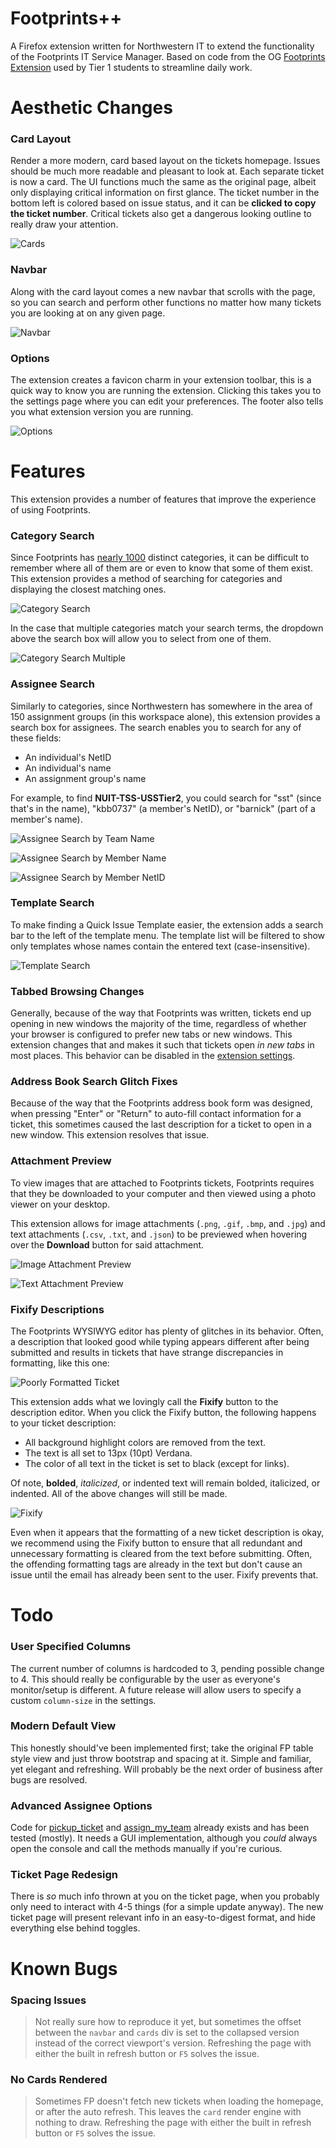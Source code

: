 # Footprints++
A Firefox extension written for Northwestern IT to extend the functionality of the Footprints IT Service Manager. Based on code from the OG [Footprints Extension](https://github.com/mattryczek/footprints-extension) used by Tier 1 students to streamline daily work.

# Aesthetic Changes

### Card Layout
Render a more modern, card based layout on the tickets homepage. Issues should be much more readable and pleasant to look at. Each
separate ticket is now a card. The UI functions much the same as the original page, albeit only displaying critical information on first glance.
The ticket number in the bottom left is colored based on issue status, and it can be **clicked to copy the ticket number**. Critical tickets also get a dangerous looking outline to really draw your attention.

![Cards](../media/Cards.png?raw=true)

### Navbar 

Along with the card layout comes a new navbar that scrolls with the page, so you can search and perform other functions no matter how many tickets you are looking at on any given page. 

![Navbar](../media/Navbar.png?raw=true)

### Options

The extension creates a favicon charm in your extension toolbar, this is a quick way to know you are running the extension. Clicking this takes you to the settings page where you can edit your preferences. The footer also tells you what extension version you are running.

![Options](../media/Options.png?raw=true)

# Features
This extension provides a number of features that improve the experience of using Footprints.

### Category Search
Since Footprints has [nearly 1000](https://kb.northwestern.edu/internal/87181) distinct categories, it can be difficult to
remember where all of them are or even to know that some of them exist. This extension provides a method of searching for
categories and displaying the closest matching ones.

![Category Search](https://imgur.com/WJ2kbTn.jpg)

In the case that multiple categories match your search terms, the dropdown above the search box will allow you to select from
one of them.

![Category Search Multiple](https://imgur.com/PFkNn2r.jpg)

### Assignee Search
Similarly to categories, since Northwestern has somewhere in the area of 150 assignment groups (in this workspace alone),
this extension provides a search box for assignees. The search enables you to search for any of these fields:
* An individual's NetID
* An individual's name
* An assignment group's name

For example, to find **NUIT-TSS-USSTier2**, you could search for "sst" (since that's in the name), "kbb0737" (a member's NetID),
or "barnick" (part of a member's name).

![Assignee Search by Team Name](https://imgur.com/Txh81Ji.jpg)

![Assignee Search by Member Name](https://imgur.com/lahPuZG.jpg)

![Assignee Search by Member NetID](https://imgur.com/wavaW6E.jpg)

### Template Search
To make finding a Quick Issue Template easier, the extension adds a search bar to the left of the template menu. The template list will be
filtered to show only templates whose names contain the entered text (case-insensitive).

![Template Search](https://imgur.com/XfrBSV2.jpg)

### Tabbed Browsing Changes
Generally, because of the way that Footprints was written, tickets end up opening in new windows the majority of the time,
regardless of whether your browser is configured to prefer new tabs or new windows. This extension changes that and makes it
such that tickets open *in new tabs* in most places. This behavior can be disabled in the [extension settings](chrome://extensions/?options=bhcajiiignledggebpaalkpcccbjohhc).

### Address Book Search Glitch Fixes
Because of the way that the Footprints address book form was designed, when pressing "Enter" or "Return" to auto-fill contact
information for a ticket, this sometimes caused the last description for a ticket to open in a new window. This extension resolves
that issue.

### Attachment Preview
To view images that are attached to Footprints tickets, Footprints requires that they be downloaded to your computer and then viewed
using a photo viewer on your desktop.

This extension allows for image attachments (`.png`, `.gif`, `.bmp`, and `.jpg`) and text attachments (`.csv`, `.txt`, and `.json`) to be previewed when hovering over the **Download** button for said attachment.

 ![Image Attachment Preview](https://imgur.com/4AmptLN.jpg)

 ![Text Attachment Preview](https://imgur.com/0QcwTuM.jpg)

### Fixify Descriptions
The Footprints WYSIWYG editor has plenty of glitches in its behavior. Often, a description that looked good while typing appears different
after being submitted and results in tickets that have strange discrepancies in formatting, like this one:

![Poorly Formatted Ticket](https://imgur.com/ujxhjEj.jpg)

This extension adds what we lovingly call the **Fixify** button to the description editor. When you click the Fixify button, the following
happens to your ticket description:
* All background highlight colors are removed from the text.
* The text is all set to 13px (10pt) Verdana.
* The color of all text in the ticket is set to black (except for links).

Of note, **bolded**, *italicized*, or indented text will remain bolded, italicized, or indented. All of the above changes will still be made.

![Fixify](https://imgur.com/xlVx6DD.jpg)

Even when it appears that the formatting of a new ticket description is okay, we recommend using the Fixify button to ensure that all redundant
and unnecessary formatting is cleared from the text before submitting. Often, the offending formatting tags are already in the text but don't
cause an issue until the email has already been sent to the user. Fixify prevents that.

# Todo

### User Specified Columns

The current number of columns is hardcoded to 3, pending possible change to 4. This should really be configurable by the user as everyone's monitor/setup is different.  A future release will allow users to specify a custom `column-size` in the settings.

### Modern Default View

This honestly should've been implemented first; take the original FP table style view and just throw bootstrap and spacing at it. Simple and familiar, yet elegant and refreshing. Will probably be the next order of business after bugs are resolved.

### Advanced Assignee Options

Code for [pickup_ticket](https://github.com/mattryczek/fpext-quantum/blob/2f7d9881d9b6cf5448985e3d281d3c1ec75cd8ee/js/assignees.js#L87-L101) and [assign_my_team](https://github.com/mattryczek/fpext-quantum/blob/2f7d9881d9b6cf5448985e3d281d3c1ec75cd8ee/js/assignees.js#L103-L121) already exists and has been tested (mostly). It needs a GUI implementation, although you _could_ always open the console and call the methods manually if you're curious.

### Ticket Page Redesign

There is _so_ much info thrown at you on the ticket page, when you probably only need to interact with 4-5 things (for a simple update anyway). The new ticket page will present relevant info in an easy-to-digest format, and hide everything else behind toggles. 

# Known Bugs

### Spacing Issues

>Not really sure how to reproduce it yet, but sometimes the offset between the `navbar` and `cards` div is set to the collapsed version instead of the correct viewport's version. Refreshing the page with either the built in refresh button or `F5` solves the issue.

### No Cards Rendered

>Sometimes FP doesn't fetch new tickets when loading the homepage, or after the auto refresh. This leaves the `card` render engine with nothing to draw. Refreshing the page with either the built in refresh button or `F5` solves the issue.